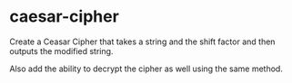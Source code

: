 # caesar-cipher
<p>Create a Ceasar Cipher that takes a string and the shift factor and then outputs the modified string.</p>
<p>Also add the ability to decrypt the cipher as well using the same method.</p>
